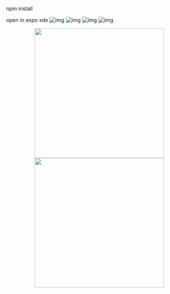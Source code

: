 npm install

open in expo xde
![img](https://i.imgur.com/IPu5AvQ.jpg)
![img](https://imgur.com/IPu5AvQ)
![img](https://imgur.com/QKXRc78)
![img](https://imgur.com/17N8ciC)
<p align="center">
  <img src="https://imgur.com/XABySPw" width="350"/>
  <img src="https://imgur.com/IPu5AvQ" width="350"/>
</p>
